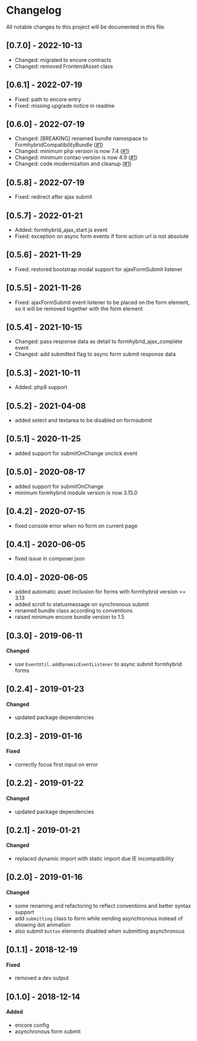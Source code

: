 # Changelog
All notable changes to this project will be documented in this file.

## [0.7.0] - 2022-10-13
- Changed: migrated to encore contracts
- Changed: removed FrontendAsset class

## [0.6.1] - 2022-07-19
- Fixed: path to encore entry
- Fixed: missing upgrade notice in readme

## [0.6.0] - 2022-07-19
- Changed: [BREAKING] renamed bundle namespace to FormhybridCompatibilityBundle ([#1])
- Changed: minimum php version is now 7.4 ([#1])
- Changed: minimum contao version is now 4.9 ([#1])
- Changed: code modernization and cleanup ([#1])

## [0.5.8] - 2022-07-19
- Fixed: redirect after ajax submit

## [0.5.7] - 2022-01-21
- Added: formhybrid_ajax_start js event
- Fixed: exception on async form events if form action url is not absolute

## [0.5.6] - 2021-11-29
- Fixed: restored bootstrap modal support for ajaxFormSubmit listener

## [0.5.5] - 2021-11-26

- Fixed: ajaxFormSubmit event listener to be placed on the form element, so it will be removed together with the form element

## [0.5.4] - 2021-10-15

- Changed: pass response data as detail to formhybrid_ajax_complete event
- Changed: add submitted flag to async form submit response data

## [0.5.3] - 2021-10-11

- Added: php8 support

## [0.5.2] - 2021-04-08
- added select and textarea to be disabled on formsubmit

## [0.5.1] - 2020-11-25
* added support for submitOnChange onclick event

## [0.5.0] - 2020-08-17
* added support for submitOnChange
* minimum formhybrid module version is now 3.15.0

## [0.4.2] - 2020-07-15
* fixed console error when no form on current page

## [0.4.1] - 2020-06-05
* fixed issue in composer.json

## [0.4.0] - 2020-06-05
* added automatic asset inclusion for forms with formhybrid version >= 3.13
* added scroll to statusmessage on synchronous submit
* renamed bundle class according to conventions
* raised minimum encore bundle version to 1.5

## [0.3.0] - 2019-06-11

#### Changed
* use `EventUtil.addDynamicEventListener` to async submit formhybrid forms

## [0.2.4] - 2019-01-23

#### Changed
* updated package dependencies

## [0.2.3] - 2019-01-16

#### Fixed
* correctly focus first input on error

## [0.2.2] - 2019-01-22

#### Changed 
* updated package dependencies

## [0.2.1] - 2019-01-21

#### Changed
* replaced dynamic import with static import due IE incompatibility

## [0.2.0] - 2019-01-16

#### Changed
* some renaming and refactoring to reflect conventions and better syntax support
* add `submitting` class to form while sending asynchronous instead of showing dot animation
* also submit `button` elements disabled when submitting asynchronous

## [0.1.1] - 2018-12-19

#### Fixed
* removed a dev output

## [0.1.0] - 2018-12-14

#### Added
* encore config
* asynchronous form submit


[#1]: https://github.com/heimrichhannot/contao-formhybrid-compatibility-bundle/pull/1